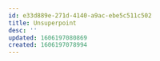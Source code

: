 ```yaml
---
id: e33d889e-271d-4140-a9ac-ebe5c511c502
title: Unsuperpoint
desc: ''
updated: 1606197080869
created: 1606197078994
---
```


